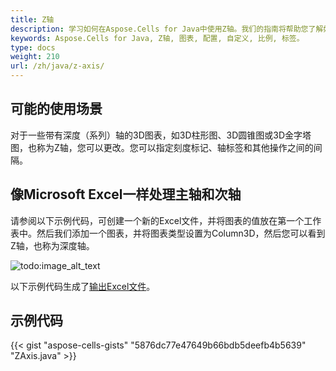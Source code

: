 ```yaml
---
title: Z轴
description: 学习如何在Aspose.Cells for Java中使用Z轴。我们的指南将帮助您了解如何配置和自定义Z轴，包括其比例和标签，以增强您的图表。
keywords: Aspose.Cells for Java, Z轴, 图表, 配置, 自定义, 比例, 标签。
type: docs
weight: 210
url: /zh/java/z-axis/
---
```


## **可能的使用场景**
对于一些带有深度（系列）轴的3D图表，如3D柱形图、3D圆锥图或3D金字塔图，也称为Z轴，您可以更改。您可以指定刻度标记、轴标签和其他操作之间的间隔。
## **像Microsoft Excel一样处理主轴和次轴**
请参阅以下示例代码，可创建一个新的Excel文件，并将图表的值放在第一个工作表中。然后我们添加一个图表，并将图表类型设置为Column3D，然后您可以看到Z轴，也称为深度轴。 

![todo:image_alt_text](excel.png)

以下示例代码生成了[输出Excel文件](ZAxis.xlsx)。

## **示例代码**
{{< gist "aspose-cells-gists" "5876dc77e47649b66bdb5deefb4b5639" "ZAxis.java" >}}
